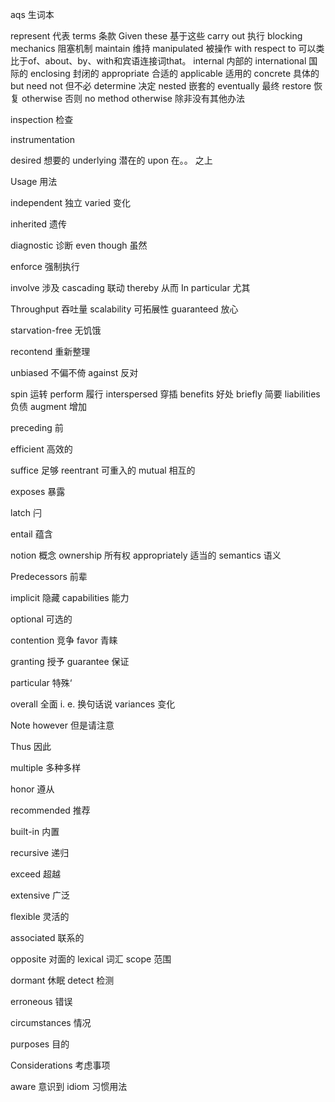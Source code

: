aqs 生词本

represent  代表
terms 条款
Given these 基于这些
carry out 执行
blocking mechanics 阻塞机制
maintain 维持
manipulated 被操作
with respect to 可以类比于of、about、by、with和宾语连接词that。
internal 内部的
international 国际的
enclosing 封闭的
appropriate 合适的
applicable 适用的
concrete 具体的
but need not 但不必
determine 决定
nested 嵌套的
eventually 最终
restore 恢复
otherwise 否则
no  method otherwise 除非没有其他办法

inspection 检查

instrumentation

desired 想要的
underlying 潜在的
upon 在。。 之上

Usage 用法

independent 独立
varied 变化

inherited 遗传

diagnostic 诊断
even though 虽然

enforce 强制执行

involve 涉及
cascading 联动
thereby 从而
In particular 尤其

Throughput 吞吐量
scalability  可拓展性
guaranteed 放心

starvation-free 无饥饿

recontend 重新整理

unbiased 不偏不倚
against 反对

spin 运转
perform 履行
interspersed 穿插
benefits 好处
briefly 简要
liabilities 负债
augment 增加

preceding 前

efficient 高效的

suffice 足够
reentrant 可重入的
mutual 相互的

exposes 暴露


latch 闩

entail 蕴含

notion 概念
ownership 所有权
appropriately 适当的
semantics 语义

Predecessors 前辈

implicit 隐藏
capabilities 能力

optional 可选的

contention 竞争
favor 青睐

granting 授予
guarantee 保证

particular 特殊‘

overall 全面
i. e. 换句话说
variances 变化

Note however 但是请注意

Thus 因此

multiple 多种多样

honor 遵从

recommended 推荐

built-in 内置

recursive 递归

exceed 超越

extensive 广泛

flexible 灵活的

associated 联系的

opposite 对面的
lexical 词汇
scope 范围

dormant 休眠
detect 检测

erroneous 错误

circumstances 情况

purposes 目的

Considerations 考虑事项

aware 意识到
idiom 习惯用法
